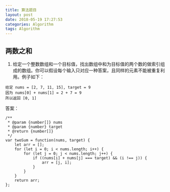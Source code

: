 ```yaml
---
title: 算法题目
layout: post
date: 2018-05-19 17:27:53
categories: Algorithm
tags: Algorithm
---
```


## 两数之和

1. 给定一个整数数组和一个目标值，找出数组中和为目标值的两个数的做索引组成的数组。你可以假设每个输入只对应一种答案，且同样的元素不能被重复利用。例子如下：

```
给定 nums = [2, 7, 11, 15], target = 9
因为 nums[0] + nums[1] = 2 + 7 = 9
所以返回 [0, 1]    
```
答案：
```
/**
 * @param {number[]} nums
 * @param {number} target
 * @return {number[]}
 */
var twoSum = function(nums, target) {
    let arr = [];
    for (let i = 0; i < nums.length; i++) {
        for (let j = 0; j < nums.length; j++) {
            if ((nums[i] + nums[j] === target) && (i !== j)) {
                arr = [j, i];
            }
        }
    }
    return arr;
};
```